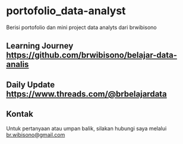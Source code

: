 # portofolio_data-analyst
Berisi portofolio dan mini project data analyts dari brwibisono

## Learning Journey https://github.com/brwibisono/belajar-data-analis
## Daily Update https://www.threads.com/@brbelajardata
## Kontak
Untuk pertanyaan atau umpan balik, silakan hubungi saya melalui br.wibisono@gmail.com


